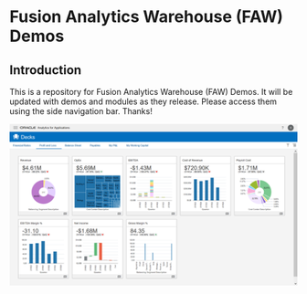 # Fusion Analytics Warehouse (FAW) Demos

## Introduction

This is a repository for Fusion Analytics Warehouse (FAW) Demos. It will be updated with demos and modules as they release. Please access them using the side navigation bar. Thanks!

![](./images/faw-ui.png " ")

